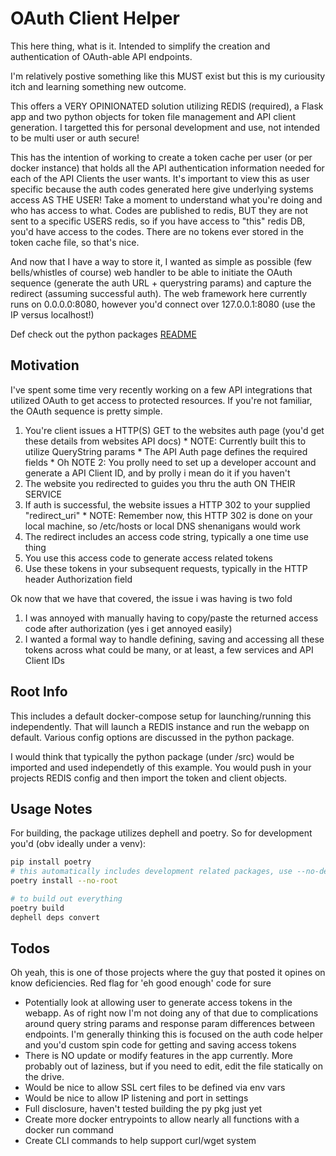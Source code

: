 # OAuth Client Helper

This here thing, what is it.  Intended to simplify the creation and authentication of OAuth-able API endpoints.

I'm relatively postive something like this MUST exist but this is my curiousity itch and learning something new outcome.

This offers a VERY OPINIONATED solution utilizing REDIS (required), a Flask app and two python objects for token file management and API client generation.  I targetted this for personal development and use, not intended to be multi user or auth secure!

This has the intention of working to create a token cache per user (or per docker instance) that holds all the API authentication information needed for each of the API Clients the user wants.  It's important to view this as user specific because the auth codes generated here give underlying systems access AS THE USER!  Take a moment to understand what you're doing and who has access to what.  Codes are published to redis, BUT they are not sent to a specific USERS redis, so if you have access to "this" redis DB, you'd have access to the codes.  There are no tokens ever stored in the token cache file, so that's nice.

And now that I have a way to store it, I wanted as simple as possible (few bells/whistles of course) web handler to be able to initiate the OAuth sequence (generate the auth URL + querystring params) and capture the redirect (assuming successful auth).  The web framework here currently runs on 0.0.0.0:8080, however you'd connect over 127.0.0.1:8080 (use the IP versus localhost!)

Def check out the python packages [README](pypkg_README.rst)

## Motivation

I've spent some time very recently working on a few API integrations that utilized OAuth to get access to protected resources.  If you're not familiar, the OAuth sequence is pretty simple.

 1) You're client issues a HTTP(S) GET to the websites auth page (you'd get these details from websites API docs)
        * NOTE:  Currently built this to utilize QueryString params
        * The API Auth page defines the required fields
        * Oh NOTE 2:  You prolly need to set up a developer account and generate a API Client ID, and by prolly i mean do it if you haven't
 2) The website you redirected to guides you thru the auth ON THEIR SERVICE
 3) If auth is successful, the website issues a HTTP 302 to your supplied "redirect_uri"
        * NOTE:  Remember now, this HTTP 302 is done on your local machine, so /etc/hosts or local DNS shenanigans would work
 4) The redirect includes an access code string, typically a one time use thing
 5) You use this access code to generate access related tokens
 6) Use these tokens in your subsequent requests, typically in the HTTP header Authorization field

Ok now that we have that covered, the issue i was having is two fold

 1) I was annoyed with manually having to copy/paste the returned access code after authorization (yes i get annoyed easily)
 2) I wanted a formal way to handle defining, saving and accessing all these tokens across what could be many, or at least, a few services and API Client IDs

## Root Info

This includes a default docker-compose setup for launching/running this independently.  That will launch a REDIS instance and run the webapp on default.  Various config options are discussed in the python package.

I would think that typically the python package (under /src) would be imported and used independetly of this example.  You would push in your projects REDIS config and then import the token and client objects.

## Usage Notes

For building, the package utilizes dephell and poetry.  So for development you'd (obv ideally under a venv):

```bash
pip install poetry
# this automatically includes development related packages, use --no-dev
poetry install --no-root

# to build out everything
poetry build
dephell deps convert
```

## Todos

Oh yeah, this is one of those projects where the guy that posted it opines on know deficiencies.  Red flag for 'eh good enough' code for sure

 * Potentially look at allowing user to generate access tokens in the webapp.  As of right now I'm not doing any of that due to complications around query string params and response param differences between endpoints.  I'm generally thinking this is focused on the auth code helper and you'd custom spin code for getting and saving access tokens
 * There is NO update or modify features in the app currently.  More probably out of laziness, but if you need to edit, edit the file statically on the drive.
 * Would be nice to allow SSL cert files to be defined via env vars
 * Would be nice to allow IP listening and port in settings
 * Full disclosure, haven't tested building the py pkg just yet
 * Create more docker entrypoints to allow nearly all functions with a docker run command
 * Create CLI commands to help support curl/wget system